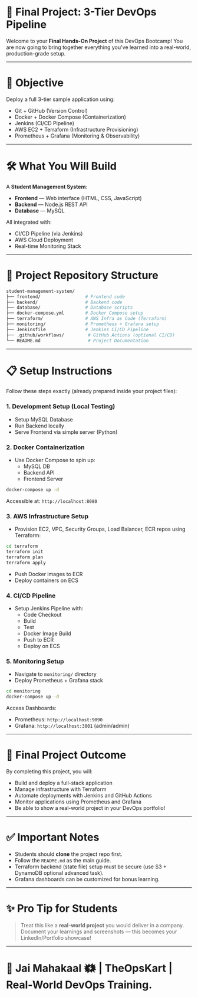 # 🚀 Final Project: 3-Tier DevOps Pipeline

Welcome to your **Final Hands-On Project** of this DevOps Bootcamp!
You are now going to bring together everything you've learned into a real-world, production-grade setup.

---

# 🎯 Objective

Deploy a full 3-tier sample application using:

- Git + GitHub (Version Control)
- Docker + Docker Compose (Containerization)
- Jenkins (CI/CD Pipeline)
- AWS EC2 + Terraform (Infrastructure Provisioning)
- Prometheus + Grafana (Monitoring & Observability)

---

# 🛠 What You Will Build

A **Student Management System**:
- **Frontend** — Web interface (HTML, CSS, JavaScript)
- **Backend** — Node.js REST API
- **Database** — MySQL

All integrated with:
- CI/CD Pipeline (via Jenkins)
- AWS Cloud Deployment
- Real-time Monitoring Stack

---

# 📂 Project Repository Structure

```bash
student-management-system/
├── frontend/                 # Frontend code
├── backend/                  # Backend code
├── database/                 # Database scripts
├── docker-compose.yml        # Docker Compose setup
├── terraform/                # AWS Infra as Code (Terraform)
├── monitoring/               # Prometheus + Grafana setup
├── Jenkinsfile               # Jenkins CI/CD Pipeline
├── .github/workflows/         # GitHub Actions (optional CI/CD)
└── README.md                  # Project Documentation
```

---

# 📋 Setup Instructions

Follow these steps exactly (already prepared inside your project files):

### 1. Development Setup (Local Testing)
- Setup MySQL Database
- Run Backend locally
- Serve Frontend via simple server (Python)

### 2. Docker Containerization
- Use Docker Compose to spin up:
    - MySQL DB
    - Backend API
    - Frontend Server

```bash
docker-compose up -d
```

Accessible at: `http://localhost:8080`

### 3. AWS Infrastructure Setup
- Provision EC2, VPC, Security Groups, Load Balancer, ECR repos using Terraform:

```bash
cd terraform
terraform init
terraform plan
terraform apply
```

- Push Docker images to ECR
- Deploy containers on ECS

### 4. CI/CD Pipeline
- Setup Jenkins Pipeline with:
    - Code Checkout
    - Build
    - Test
    - Docker Image Build
    - Push to ECR
    - Deploy on ECS

### 5. Monitoring Setup
- Navigate to `monitoring/` directory
- Deploy Prometheus + Grafana stack

```bash
cd monitoring
docker-compose up -d
```

Access Dashboards:
- Prometheus: `http://localhost:9090`
- Grafana: `http://localhost:3001` (admin/admin)

---

# 🎯 Final Project Outcome

By completing this project, you will:
- Build and deploy a full-stack application
- Manage infrastructure with Terraform
- Automate deployments with Jenkins and GitHub Actions
- Monitor applications using Prometheus and Grafana
- Be able to show a real-world project in your DevOps portfolio!

---

# ✅ Important Notes

- Students should **clone** the project repo first.
- Follow the `README.md` as the main guide.
- Terraform backend (state file) setup must be secure (use S3 + DynamoDB optional advanced task).
- Grafana dashboards can be customized for bonus learning.

---

# ✨ Pro Tip for Students

> Treat this like a **real-world project** you would deliver in a company.
> Document your learnings and screenshots — this becomes your LinkedIn/Portfolio showcase!

---

# 🙏 Jai Mahakaal 🗱️  | TheOpsKart | Real-World DevOps Training.
